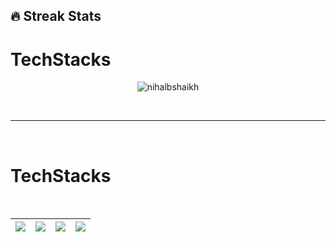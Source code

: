 ## 🔥 Streak Stats
<h1>TechStacks</h1>
<p align="center"><img src="https://github-readme-streak-stats.herokuapp.com?user=nihalbshaikh&theme=dark&hide_border=true" alt="nihalbshaikh"  /></p>

<Br>
<hr>
<Br>
<h1>TechStacks</h1>
<Br>
 
|![](https://img.shields.io/badge/PHP-%23777BB4.svg?logo=php&logoColor=white)|![](https://img.shields.io/badge/Laravel-FF6F00?style=for-the-badge&logo=laravel&logoColor=white)|![](https://img.shields.io/badge/JavaScript%20-%23F7DF1E.svg?logo=javascript&logoColor=black)|![](https://img.shields.io/badge/VueJs-F37626?&style=for-the-badge&logo=vue&logoColor=white)|
|---|---|---|---|
